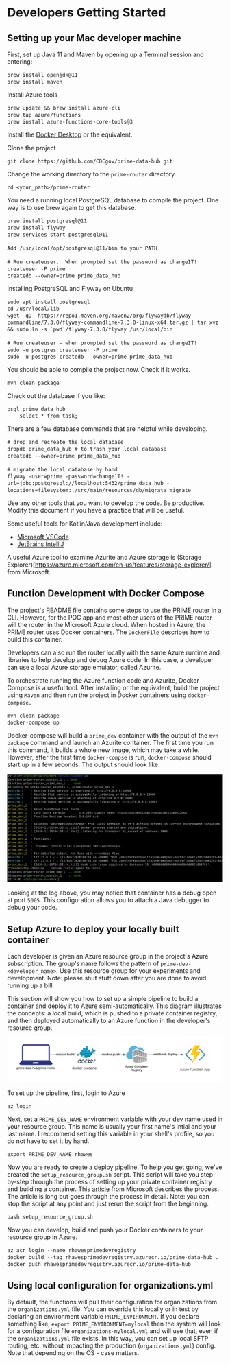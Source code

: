 # Developers Getting Started

## Setting up your Mac developer machine

First, set up Java 11 and Maven by opening up a Terminal session and
entering:
```
brew install openjdk@11
brew install maven
```

Install Azure tools
```
brew update && brew install azure-cli
brew tap azure/functions
brew install azure-functions-core-tools@3
```

Install the [Docker Desktop](https://www.docker.com/get-started) or the equivalent. 

Clone the project 
```
git clone https://github.com/CDCgov/prime-data-hub.git
```

Change the working directory to the `prime-router` directory. 
```
cd <your_path>/prime-router
```

You need a running local PostgreSQL database to compile the project. 
One way is to use brew again to get this database. 
```
brew install postgresql@11
brew install flyway
brew services start postgresql@11

Add /usr/local/opt/postgresql@11/bin to your PATH 

# Run createuser.  When prompted set the password as changeIT!
createuser -P prime 
createdb --owner=prime prime_data_hub
```

Installing PostgreSQL and Flyway on Ubuntu
```
sudo apt install postgresql
cd /usr/local/lib
wget -qO- https://repo1.maven.org/maven2/org/flywaydb/flyway-commandline/7.3.0/flyway-commandline-7.3.0-linux-x64.tar.gz | tar xvz && sudo ln -s `pwd`/flyway-7.3.0/flyway /usr/local/bin

# Run createuser - when prompted set the password as changeIT!
sudo -u postgres createuser -P prime
sudo -u postgres createdb --owner=prime prime_data_hub
```

You should be able to compile the project now. Check if it works. 

```
mvn clean package
```

Check out the database if you like:
```
psql prime_data_hub
    select * from task;
```


There are a few database commands that are helpful while developing.
```
# drop and recreate the local database
dropdb prime_data_hub # to trash your local database
createdb --owner=prime prime_data_hub

# migrate the local database by hand
flyway -user=prime -password=change1T! -url=jdbc:postgresql://localhost:5432/prime_data_hub -locations=filesystem:./src/main/resources/db/migrate migrate
```

Use any other tools that you want to develop the code. Be productive. Modify this document if you have a practice that will be useful. 

Some useful tools for Kotlin/Java development include:
- [Microsoft VSCode](https://code.visualstudio.com/Download)
- [JetBrains IntelliJ](https://www.jetbrains.com/idea/download/#section=mac) 

A useful Azure tool to examine Azurite and Azure storage is (Storage Explorer)[https://azure.microsoft.com/en-us/features/storage-explorer/] from Microsoft. 

## Function Development with Docker Compose

The project's [README](../readme.md) file contains some steps to use the PRIME router in a CLI. However, for the POC app and most other users of the PRIME router will the router in the Microsoft Azure cloud. When hosted in Azure, the PRIME router uses Docker containers. The `DockerFile` describes how to build this container. 

Developers can also run the router locally with the same Azure runtime and libraries to help develop and debug Azure code. In this case, a developer can use a local Azure storage emulator, called Azurite.

To orchestrate running the Azure function code and Azurite, Docker Compose is a useful tool. After installing or the equivalent, build the project using `Maven` and then run the project in Docker containers using `docker-compose.`
```
mvn clean package  
docker-compose up
```
Docker-compose will build a `prime_dev` container with the output of the `mvn package` command and launch an Azurite container. The first time you run this command, it builds a whole new image, which may take a while. However, after the first time `docker-compse` is run, `docker-compose` should start up in a few seconds. The output should look like:

![Docker Compose](assets/docker_compose_log.png)

Looking at the log above, you may notice that container has a debug open at port `5005`. This configuration allows you to attach a Java debugger to debug your code.

## Setup Azure to deploy your locally built container

Each developer is given an Azure resource group in the project's Azure subscription. 
The group's name follows the pattern of `prime-dev-<developer_name>`. 
Use this resource group for your experiments and development. 
Note: please shut stuff down after you are done to avoid running up a bill. 

This section will show you how to set up a simple pipeline to build a container and deploy it to Azure semi-automatically. 
This diagram illustrates the concepts: a local build, which is pushed to a private container registry, and then deployed automatically to an Azure function in the developer's resource group. 

![deploy_pipeline](assets/deploy_pipeline.png)

To set up the pipeline, first, login to Azure
```
az login
```
Next, set a `PRIME_DEV_NAME` environment variable with your dev name used in your resource group. 
This name is usually your first name's intial and your last name. 
I recommend setting this variable in your shell's profile, so you do not have to set it by hand. 
```
export PRIME_DEV_NAME rhawes
```
Now you are ready to create a deploy pipeline. To help you get going, we've created the `setup_resource_group.sh` script. 
This script will take you step-by-step through the process of setting up your private container registry and building a container. 
This [article](https://docs.microsoft.com/en-us/azure/azure-functions/functions-create-function-linux-custom-image?tabs=bash%2Cportal&pivots=programming-language-java) from Microsoft describes the process. 
The article is long but goes through the process in detail. Note: you can stop the script at any point and just rerun the script from the beginning. 
```
bash setup_resource_group.sh
```
Now you can develop, build and push your Docker containers to your resource group in Azure. 
```
az acr login --name rhawesprimedevregistry
docker build --tag rhawesprimedevregistry.azurecr.io/prime-data-hub . 
docker push rhawesprimedevregistry.azurecr.io/prime-data-hub 
```

## Using local configuration for organizations.yml

By default, the functions will pull their configuration for organizations from the `organizations.yml` file.  You can override this locally or in test by declaring an environment variable `PRIME_ENVIRONMENT`.  If you declare something like, `export PRIME_ENVIRONMENT=mylocal` then the system will look for a configuration file `organizations-mylocal.yml` and will use that, even if the `organizations.yml` file exists.  In this way, you can set up local SFTP routing, etc. without impacting the production (`organizations.yml`) config.  Note that depending on the OS - case matters.
